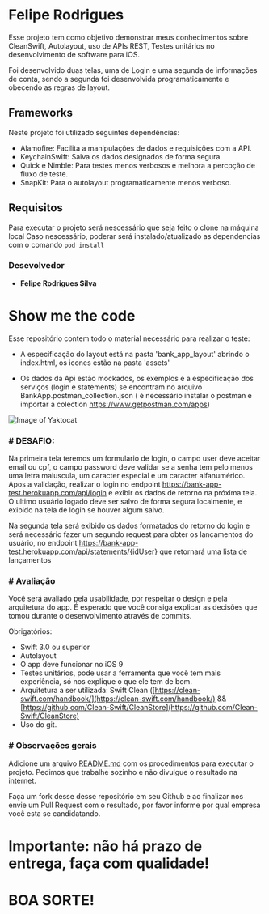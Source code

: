 # Felipe Rodrigues
	
Esse projeto tem como objetivo demonstrar meus conhecimentos sobre CleanSwift, Autolayout, uso de APIs REST, Testes unitários no desenvolvimento de software para iOS.
	
Foi desenvolvido duas telas, uma de Login e uma segunda de informações de conta, sendo a segunda foi desenvolvida programaticamente e obecendo as regras de layout.

## Frameworks
Neste projeto foi utilizado seguintes dependências:
* Alamofire: Facilita a manipulações de dados e requisições com a API.
* KeychainSwift: Salva os dados designados de forma segura.
* Quick e Nimble: Para testes menos verbosos e melhora a percpção de fluxo de teste.
* SnapKit: Para o autolayout programaticamente menos verboso.
  
## Requisitos
Para executar o projeto será nescessário que seja feito o clone na máquina local 
Caso nescessário, poderar será instalado/atualizado as dependencias com o comando 
	```
	pod install
	```
	
### Desevolvedor 
- **Felipe Rodrigues Silva**
	


# Show me the code

Esse repositório contem todo o material necessário para realizar o teste: 
- A especificação do layout está na pasta 'bank_app_layout' abrindo o index.html, os icones estão na pasta 'assets'

- Os dados da Api estão mockados, os exemplos e a especificação dos serviços (login e statements) se encontram no arquivo BankApp.postman_collection.json ( é necessário instalar o postman e importar a colection https://www.getpostman.com/apps)

![Image of Yaktocat](https://github.com/SantanderTecnologia/TesteiOSv2/blob/master/telas.png)

### # DESAFIO:

Na primeira tela teremos um formulario de login, o campo user deve aceitar email ou cpf,
o campo password deve validar se a senha tem pelo menos uma letra maiuscula, um caracter especial e um caracter alfanumérico.
Apos a validação, realizar o login no endpoint https://bank-app-test.herokuapp.com/api/login e exibir os dados de retorno na próxima tela.
O ultimo usuário logado deve ser salvo de forma segura localmente, e exibido na tela de login se houver algum salvo. 

Na segunda tela será exibido os dados formatados do retorno do login e será necessário fazer um segundo request para obter os lançamentos do usuário, no endpoint https://bank-app-test.herokuapp.com/api/statements/{idUser} que retornará uma lista de lançamentos

### # Avaliação

Você será avaliado pela usabilidade, por respeitar o design e pela arquitetura do app. É esperado que você consiga explicar as decisões que tomou durante o desenvolvimento através de commits.

Obrigatórios:

* Swift 3.0 ou superior
* Autolayout
* O app deve funcionar no iOS 9
* Testes unitários, pode usar a ferramenta que você tem mais experiência, só nos explique o que ele tem de bom.
* Arquitetura a ser utilizada: Swift Clean ([https://clean-swift.com/handbook/](https://clean-swift.com/handbook/) && [https://github.com/Clean-Swift/CleanStore](https://github.com/Clean-Swift/CleanStore)
* Uso do git.

### # Observações gerais

Adicione um arquivo [README.md](http://README.md) com os procedimentos para executar o projeto.
Pedimos que trabalhe sozinho e não divulgue o resultado na internet.

Faça um fork desse desse repositório em seu Github e ao finalizar nos envie um Pull Request com o resultado, por favor informe por qual empresa você esta se candidatando.

# Importante: não há prazo de entrega, faça com qualidade!

# BOA SORTE!
